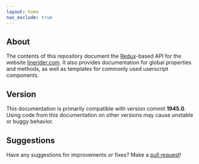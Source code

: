 ```yaml
---
layout: home
nav_exclude: true
---
```


## About

The contents of this repository document the [Redux](https://redux.js.org/)-based API for the website [linerider.com](https://www.linerider.com). It also provides documentation for global properties and methods, as well as templates for commonly used userscript components.

## Version

This documentation is primarily compatible with version commit **1945.0**. Using code from this documentation on other versions may cause unstable or buggy behavior.

## Suggestions

Have any suggestions for improvements or fixes? Make a [pull request](https://github.com/Malizma333/lr-userscript-library/compare)!